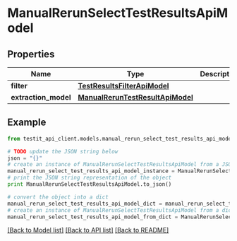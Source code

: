 # ManualRerunSelectTestResultsApiModel


## Properties
Name | Type | Description | Notes
------------ | ------------- | ------------- | -------------
**filter** | [**TestResultsFilterApiModel**](TestResultsFilterApiModel.md) |  | [optional] 
**extraction_model** | [**ManualRerunTestResultApiModel**](ManualRerunTestResultApiModel.md) |  | [optional] 

## Example

```python
from testit_api_client.models.manual_rerun_select_test_results_api_model import ManualRerunSelectTestResultsApiModel

# TODO update the JSON string below
json = "{}"
# create an instance of ManualRerunSelectTestResultsApiModel from a JSON string
manual_rerun_select_test_results_api_model_instance = ManualRerunSelectTestResultsApiModel.from_json(json)
# print the JSON string representation of the object
print ManualRerunSelectTestResultsApiModel.to_json()

# convert the object into a dict
manual_rerun_select_test_results_api_model_dict = manual_rerun_select_test_results_api_model_instance.to_dict()
# create an instance of ManualRerunSelectTestResultsApiModel from a dict
manual_rerun_select_test_results_api_model_from_dict = ManualRerunSelectTestResultsApiModel.from_dict(manual_rerun_select_test_results_api_model_dict)
```
[[Back to Model list]](../README.md#documentation-for-models) [[Back to API list]](../README.md#documentation-for-api-endpoints) [[Back to README]](../README.md)


